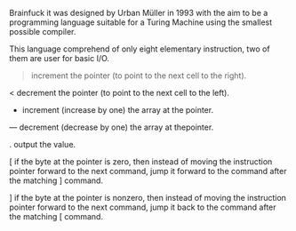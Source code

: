 Brainfuck it was designed by Urban Müller in 1993 with the aim to be a programming language suitable for a Turing Machine using the smallest possible compiler.

This language comprehend of only eight elementary instruction, two of them are user for basic I/O.

> increment the pointer (to point to the next cell to the right).

< decrement the pointer (to point to the next cell to the left).

+ increment (increase by one) the array at the pointer.

— decrement (decrease by one) the array at thepointer.

. output the value. 

[ if the byte at the pointer is zero, then instead of moving the instruction pointer forward to the next command, jump it forward to the command after the matching ] command.

] if the byte at the pointer is nonzero, then instead of moving the instruction pointer forward to the next command, jump it back to the command after the matching [ command.
